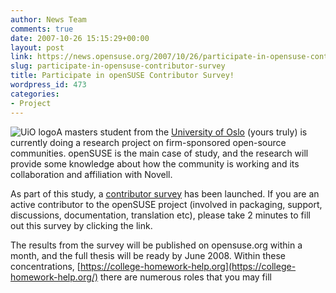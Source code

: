 ```yaml
---
author: News Team
comments: true
date: 2007-10-26 15:15:29+00:00
layout: post
link: https://news.opensuse.org/2007/10/26/participate-in-opensuse-contributor-survey/
slug: participate-in-opensuse-contributor-survey
title: Participate in openSUSE Contributor Survey!
wordpress_id: 473
categories:
- Project
---
```


![UiO logo](//folk.uio.no/janfst/uiologo_small.png)A masters student from the [University of Oslo](//www.uio.no) (yours truly) is currently doing a research project on firm-sponsored open-source communities. openSUSE is the main case of study, and the research will provide some knowledge about how the community is working and its collaboration and affiliation with Novell.

As part of this study, a [contributor survey](https://nettskjema.uio.no/answer.html?fid=38823&lang=en) has been launched. If you are an active contributor to the openSUSE project (involved in packaging, support, discussions, documentation, translation etc), please take 2 minutes to fill out this survey by clicking the link.

The results from the survey will be published on opensuse.org within a month, and the full thesis will be ready by June 2008. Within these concentrations, [https://college-homework-help.org](https://college-homework-help.org/) there are numerous roles that you may fill
